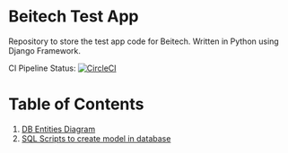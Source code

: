 # Beitech Test App

Repository to store the test app code for Beitech. Written in Python using Django Framework.

CI Pipeline Status: [![CircleCI](https://circleci.com/gh/hylden90/beitech_test_app.svg?style=svg)](https://circleci.com/gh/hylden90/beitech_test_app)

# Table of Contents
1. [DB Entities Diagram](https://github.com/hylden90/beitech_test_app/wiki/DB-Entities-Diagram)
2. [SQL Scripts to create model in database](https://github.com/hylden90/beitech_test_app/wiki/SQL-Scripts-for-tables-definition)
